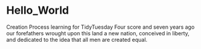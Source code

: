 # Hello_World
Creation Process learning for TidyTuesday
Four score and seven years ago our forefathers wrought upon this land a new nation, conceived in liberty, and dedicated to the idea that all men are created equal.
